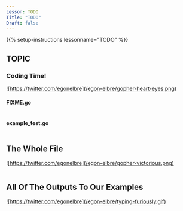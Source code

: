```yaml
---
Lesson: TODO
Title: "TODO"
Draft: false
---
```


{{% setup-instructions lessonname="TODO" %}}

## TOPIC

### Coding Time!

![https://twitter.com/egonelbre](/egon-elbre/gopher-heart-eyes.png)

#### FIXME.go

```go
```

#### example_test.go

```go
```

## The Whole File

![https://twitter.com/egonelbre](/egon-elbre/gopher-victorious.png)

```go
```

## All Of The Outputs To Our Examples

![https://twitter.com/egonelbre](/egon-elbre/typing-furiously.gif)

```go
```
